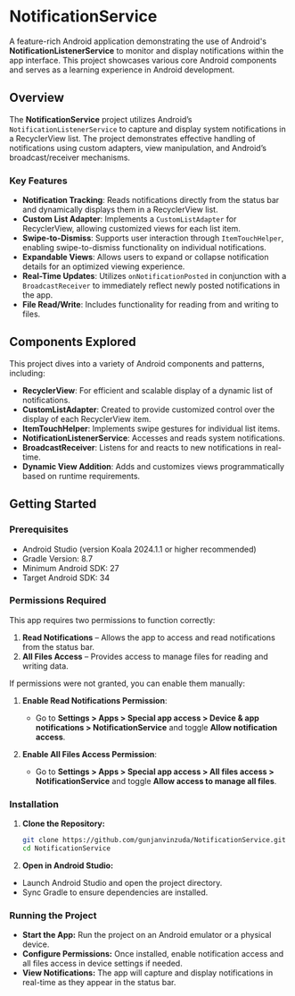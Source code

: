 # NotificationService

A feature-rich Android application demonstrating the use of Android's **NotificationListenerService** to monitor and display notifications within the app interface. This project showcases various core Android components and serves as a learning experience in Android development.

## Overview

The **NotificationService** project utilizes Android’s `NotificationListenerService` to capture and display system notifications in a RecyclerView list. The project demonstrates effective handling of notifications using custom adapters, view manipulation, and Android’s broadcast/receiver mechanisms.

### Key Features

- **Notification Tracking**: Reads notifications directly from the status bar and dynamically displays them in a RecyclerView list.
- **Custom List Adapter**: Implements a `CustomListAdapter` for RecyclerView, allowing customized views for each list item.
- **Swipe-to-Dismiss**: Supports user interaction through `ItemTouchHelper`, enabling swipe-to-dismiss functionality on individual notifications.
- **Expandable Views**: Allows users to expand or collapse notification details for an optimized viewing experience.
- **Real-Time Updates**: Utilizes `onNotificationPosted` in conjunction with a `BroadcastReceiver` to immediately reflect newly posted notifications in the app.
- **File Read/Write**: Includes functionality for reading from and writing to files.

## Components Explored

This project dives into a variety of Android components and patterns, including:
- **RecyclerView**: For efficient and scalable display of a dynamic list of notifications.
- **CustomListAdapter**: Created to provide customized control over the display of each RecyclerView item.
- **ItemTouchHelper**: Implements swipe gestures for individual list items.
- **NotificationListenerService**: Accesses and reads system notifications.
- **BroadcastReceiver**: Listens for and reacts to new notifications in real-time.
- **Dynamic View Addition**: Adds and customizes views programmatically based on runtime requirements.

## Getting Started

### Prerequisites

- Android Studio (version Koala 2024.1.1 or higher recommended)
- Gradle Version: 8.7
- Minimum Android SDK: 27
- Target Android SDK: 34

### Permissions Required

This app requires two permissions to function correctly:

1. **Read Notifications** – Allows the app to access and read notifications from the status bar.
2. **All Files Access** – Provides access to manage files for reading and writing data.

If permissions were not granted, you can enable them manually:

1. **Enable Read Notifications Permission**:
   - Go to **Settings > Apps > Special app access > Device & app notifications > NotificationService** and toggle **Allow notification access**.

2. **Enable All Files Access Permission**:
   - Go to **Settings > Apps > Special app access > All files access > NotificationService** and toggle **Allow access to manage all files**.

### Installation

1. **Clone the Repository:**
   ```bash
   git clone https://github.com/gunjanvinzuda/NotificationService.git
   cd NotificationService

2. **Open in Android Studio:**

- Launch Android Studio and open the project directory.
- Sync Gradle to ensure dependencies are installed.

### Running the Project
- **Start the App:** Run the project on an Android emulator or a physical device.
- **Configure Permissions:** Once installed, enable notification access and all files access in device settings if needed.
- **View Notifications:** The app will capture and display notifications in real-time as they appear in the status bar.
